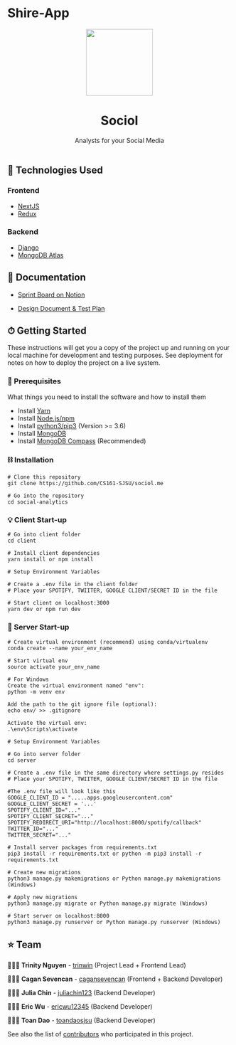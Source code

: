 # Shire-App
<p align="center">
    <img width="150" src="./client/public/sociol_logo.png">
</p>

<h1 align="center">Sociol</h1>

<div align="center">
Analysts for your Social Media</br></br>
</div>

## 📂 Technologies Used

### Frontend

- [NextJS]()
- [Redux](https://github.com/reduxjs/redux)

### Backend

- [Django](https://github.com/django/django)
- [MongoDB Atlas]()

## 📃 Documentation

- [Sprint Board on Notion](https://www.notion.so/SOCIOL-WORKSPACE-ce4b2e57cb624bc799503aab93d6f550)

- [Design Document & Test Plan](https://docs.google.com/document/d/1LJ3sYdDiWNycKB0D7CaV12whC3bwlRjrU7pU4TftlY0/edit?usp=sharing)

## ⏱ Getting Started

These instructions will get you a copy of the project up and running on your local machine for development and testing purposes. See deployment for notes on how to deploy the project on a live system.

### 📍 Prerequisites

What things you need to install the software and how to install them

- Install [Yarn](https://classic.yarnpkg.com/en/docs/install/#mac-stable)
- Install [Node.js/npm](https://nodejs.org/en/download/)
- Install [python3/pip3](https://www.python.org/downloads/) (Version >= 3.6)
- Install [MongoDB](https://docs.mongodb.com/manual/tutorial/install-mongodb-on-os-x/)
- Install [MongoDB Compass](https://docs.mongodb.com/compass/master/install) (Recommended)

### ⛓ Installation

```
# Clone this repository
git clone https://github.com/CS161-SJSU/sociol.me

# Go into the repository
cd social-analytics
```

### 💡 Client Start-up

```
# Go into client folder
cd client

# Install client dependencies
yarn install or npm install

# Setup Environment Variables

# Create a .env file in the client folder
# Place your SPOTIFY, TWIITER, GOOGLE CLIENT/SECRET ID in the file

# Start client on localhost:3000
yarn dev or npm run dev
```

### 🔗 Server Start-up

```
# Create virtual environment (recommend) using conda/virtualenv
conda create --name your_env_name

# Start virtual env
source activate your_env_name

# For Windows
Create the virtual environment named "env":
python -m venv env

Add the path to the git ignore file (optional):
echo env/ >> .gitignore

Activate the virtual env:
.\env\Scripts\activate
```

```
# Setup Environment Variables

# Go into server folder
cd server

# Create a .env file in the same directory where settings.py resides
# Place your SPOTIFY, TWIITER, GOOGLE CLIENT/SECRET ID in the file
```

```
#The .env file will look like this
GOOGLE_CLIENT_ID = ".....apps.googleusercontent.com"
GOOGLE_CLIENT_SECRET = '...'
SPOTIFY_CLIENT_ID="..."
SPOTIFY_CLIENT_SECRET="..."
SPOTIFY_REDIRECT_URI="http://localhost:8000/spotify/callback"
TWITTER_ID="..."
TWITTER_SECRET="..."
```

```
# Install server packages from requirements.txt
pip3 install -r requirements.txt or python -m pip3 install -r requirements.txt

# Create new migrations
python3 manage.py makemigrations or Python manage.py makemigrations (Windows)

# Apply new migrations
python3 manage.py migrate or Python manage.py migrate (Windows)

# Start server on localhost:8000
python3 manage.py runserver or Python manage.py runserver (Windows)
```

## ⭐️ Team

👩🏻‍💻 **Trinity Nguyen** - [trinwin](https://github.com/trinwin) (Project Lead + Frontend Lead)

👨🏻‍💻 **Cagan Sevencan** - [cagansevencan](https://github.com/cagansevencan) (Frontend + Backend Developer)

👩🏻‍💻 **Julia Chin** - [juliachin123](https://github.com/juliachin123) (Backend Developer)

👨🏻‍💻 **Eric Wu** - [ericwu12345](https://github.com/ericwu12345) (Backend Developer)

👨🏻‍💻 **Toan Dao** - [toandaosjsu](https://github.com/toandaosjsu) (Backend Developer)

See also the list of [contributors](https://github.com/CS161-SJSU/sociol.me/graphs/contributors) who participated in this project.
